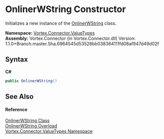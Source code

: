 # OnlinerWString Constructor 
 

Initializes a new instance of the <a href="T_Vortex_Connector_ValueTypes_OnlinerWString.md">OnlinerWString</a> class.

**Namespace:**&nbsp;<a href="N_Vortex_Connector_ValueTypes.md">Vortex.Connector.ValueTypes</a><br />**Assembly:**&nbsp;Vortex.Connector (in Vortex.Connector.dll) Version: 1.1.0+Branch.master.Sha.6964545d53528bb038364111fd08af947d49d02f

## Syntax

**C#**<br />
``` C#
public OnlinerWString()
```


## See Also


#### Reference
<a href="T_Vortex_Connector_ValueTypes_OnlinerWString.md">OnlinerWString Class</a><br /><a href="Overload_Vortex_Connector_ValueTypes_OnlinerWString__ctor.md">OnlinerWString Overload</a><br /><a href="N_Vortex_Connector_ValueTypes.md">Vortex.Connector.ValueTypes Namespace</a><br />
